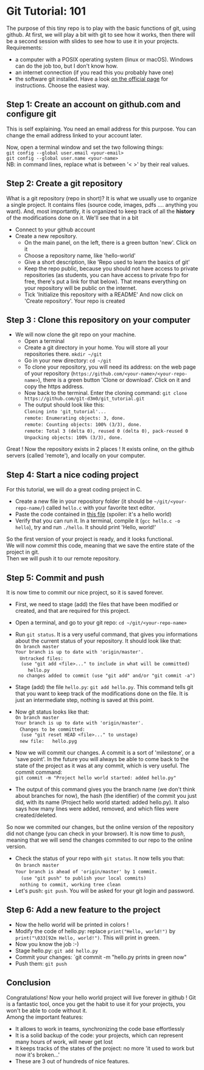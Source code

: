 # Git Tutorial: 101
The purpose of this tiny repo is to play with the basic functions of git, using github.
At first, we will play a bit with git to see how it works, then there will be a second session with slides to see how to use it in your projects.  
Requirements:
+ a computer with a POSIX operating system (linux or macOS). Windows can do the job too, but I don't know how.
+ an internet connection (if you read this you probably have one)
+ the software git installed. Have a look [on the official page](https://git-scm.com/book/en/v2/Getting-Started-Installing-Git) for instructions. Choose the easiest way.


## Step 1: Create an account on github.com and configure git
This is self explaining. You need an email address for this purpose. You can change the email address linked to your account later.  

Now, open a terminal window and set the two following things:  
`git config --global user.email <your-email>`  
`git config --global user.name <your-name>`   
NB: in command lines, replace what is between '<  >' by their real values.
## Step 2: Create a git repository


What is a git repository (repo in short)? 
It is what we usually use to organize a single project. It contains files (source code, images, pdfs .... anything you want).
And, most importantly, it is organized to keep track of all the __history__ of the modifications done on it.
We'll see that in a bit

+ Connect to your github account
+ Create a new repository. 
  + On the main panel, on the left, there is a green button 'new'. Click on it
  + Choose a repository name, like 'hello-world'
  + Give a short description, like 'Repo used to learn the basics of git'
  + Keep the repo public, because you should not have access to private repositories (as students, you can have access to private frpo for free, there's put a link for that below).
  That means everything on your repository will be public on the internet.
  + Tick 'Initialize this repository with a README'
  And now click on 'Create repository'. Your repo is created
  
## Step 3 : Clone this repository on your computer
+ We will now clone the git repo on your machine.
  + Open a terminal
  + Create a git directory in your home. You will store all your repositories there. `mkdir ~/git`
  + Go in your new directory: `cd ~/git`
  + To clone your repository, you will need its address: on the web page of your repository (`https://github.com/<your-name>/<your-repo-name>`), there is a green button 'Clone or download'. Click on it and copy the https address.  
  + Now back to the terminal. Enter the cloning command: `git clone https://github.com/g1t-d3m0/git_tutorial.git`
  + The output should look like this:  
    `Cloning into 'git_tutorial'...`  
    `remote: Enumerating objects: 3, done.`  
    `remote: Counting objects: 100% (3/3), done.`  
    `remote: Total 3 (delta 0), reused 0 (delta 0), pack-reused 0`  
    `Unpacking objects: 100% (3/3), done.`  


Great ! Now the repository exists in 2 places ! It exists online, on the github servers (called 'remote'), and locally on your computer.
   
## Step 4: Start a nice coding project
For this tutorial, we will do a great coding project in C.
+ Create a new file in your repository folder (it should be `~/git/<your-repo-name/`) called `hello.c` with your favorite text editor.
+ Paste the code contained in [this file](https://github.com/g1t-d3m0/git_tutorial/blob/master/hello.py) (spoiler: it's a hello world)
+ Verify that you can run it. In a terminal, compile it (`gcc hello.c -o hello`), try and run `./hello`. It should print 'Hello, world!'

So the first version of your project is ready, and it looks functional.  
We will now _commit_ this code, meaning that we save the entire state of the project in git.  
Then we will push it to our remote repository.  

## Step 5: Commit and push

It is now time to commit our nice project, so it is saved forever.  

+ First, we need to stage (add) the files that have been modified or created, and that are required for this project.
+ Open a terminal, and go to your git repo: `cd ~/git/<your-repo-name>`
+ Run `git status`. It is a very useful command, that gives you informations about the current status of your repository. It should look like that:  
`On branch master`  
`Your branch is up to date with 'origin/master'.`  
` `
`Untracked files:`  
`  (use "git add <file>..." to include in what will be committed)`  
` `
`	hello.py`  
` `
`no changes added to commit (use "git add" and/or "git commit -a")`  

+ Stage (add) the file `hello.py`: `git add hello.py`. This command tells git that you want to keep track of the modifications done on the file. It is just an intermediate step, nothing is saved at this point.
+ Now git status looks like that:  
`On branch master`  
`Your branch is up to date with 'origin/master'.`  
` `
`Changes to be committed:`  
`  (use "git reset HEAD <file>..." to unstage)`  
` `
`new file:   hello.pyg`  
+ Now we will commit our changes. A commit is a sort of 'milestone', or a 'save point'. In the future you will always be able to come back to the state of the project as it was at any commit, which is very useful. The commit command:  
`git commit -m "Project hello world started: added hello.py"`
+ The output of this command gives you the branch name (we don't think about branches for now), the hash (the identifier) of the commit you just did, with its name (Project hello world started: added hello.py). It also says how many lines were added, removed, and which files were created/deleted.

So now we commited our changes, but the online version of the repository did not change (you can check in your browser). It is now time to _push_, meaning that we will send the changes commited to our repo to the online version.

+ Check the status of your repo with `git status`. It now tells you that:  
`On branch master`  
`Your branch is ahead of 'origin/master' by 1 commit.`  
`  (use "git push" to publish your local commits)`  
` `
`nothing to commit, working tree clean`  
+ Let's push: `git push`. You will be asked for your git login and password.


## Step 6: Add a new feature to the project

+ Now the hello world will be printed in colors !
+ Modify the code of hello.py: replace `print("Hello, world!")` by `print("\033[92m Hello, world!")`. This will print in green.
+ Now you know the job :-)
+ Stage hello.py: `git add hello.py`
+ Commit your changes: `git commit -m "hello.py prints in green now"
+ Push them: `git push`


## Conclusion



Congratulations! Now your hello world project will live forever in github !
Git is a fantastic tool, once you get the habit to use it for your projects, you won't be able to code without it.   
Among the important features:
+ It allows to work in teams, synchronizing the code base effortlessly
+ It is a solid backup of the code: your projects, which can represent many hours of work, will never get lost
+ It keeps tracks of the states of the project: no more 'it used to work but now it's broken...'
+ These are 3 out of hundreds of nice features.
